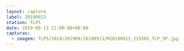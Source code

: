 ```yaml
---
layout: capture
label: 20190913
station: TLP5
date: 2019-09-13 21:00:00+00:00
capturas:
  - imagem: TLP5/2019/201909/20190913/M20190913_215505_TLP_5P.jpg
---
```

